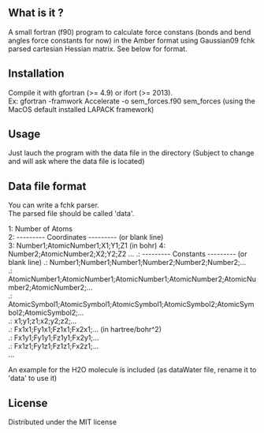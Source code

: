## What is it ?

A small fortran (f90) program to calculate force constans (bonds and bend angles force constants for now) in the Amber format using Gaussian09 fchk parsed cartesian Hessian matrix. See below for format.  

## Installation

Compile it with gfortran (>= 4.9) or ifort (>= 2013).  
Ex: gfortran -framwork Accelerate -o sem_forces.f90 sem_forces (using the MacOS default installed LAPACK framework)  

## Usage

Just lauch the program with the data file in the directory (Subject to change and will ask where the data file is located)  


## Data file format

You can write a fchk parser.  
The parsed file should be called 'data'.  

1: Number of Atoms  
2: --------- Coordinates --------- (or blank line)  
3: Number1;AtomicNumber1;X1;Y1;Z1  (in bohr)
4: Number2;AtomicNumber2;X2;Y2;Z2
...
.: --------- Constants --------- (or blank line)
.: Number1;Number1;Number1;Number2;Number2;Number2;...  
.: AtomicNumber1;AtomicNumber1;AtomicNumber1;AtomicNumber2;AtomicNumber2;AtomicNumber2;...  
.: AtomicSymbol1;AtomicSymbol1;AtomicSymbol1;AtomicSymbol2;AtomicSymbol2;AtomicSymbol2;...  
.: x1;y1;z1;x2;y2;z2;...  
.: Fx1x1;Fy1x1;Fz1x1;Fx2x1;...   (in hartree/bohr^2)  
.: Fx1y1;Fy1y1;Fz1y1;Fx2y1;...  
.: Fx1z1;Fy1z1;Fz1z1;Fx2z1;...  
...  

An example for the H2O molecule is included (as dataWater file, rename it to 'data' to use it)  

## License

Distributed under the MIT license  
